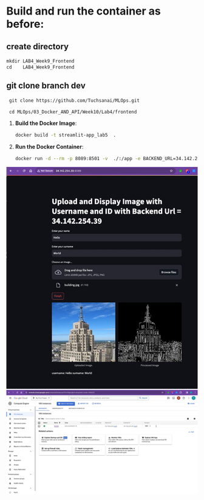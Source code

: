 
# Build and run the container as before:

## create directory

   
    mkdir LAB4_Week9_Frontend
    cd    LAB4_Week9_Frontend
    

## git clone branch dev
    
    
   ```
    git clone https://github.com/Tuchsanai/MLOps.git
   ```
   
   ```   
    cd MLOps/03_Docker_AND_API/Week10/Lab4/frontend
   ```


1. **Build the Docker Image**:
   ```bash
   docker build -t streamlit-app_lab5  .
   ```

2. **Run the Docker Container**:
   ```bash
   docker run -d --rm -p 8089:8501 -v  ./:/app -e BACKEND_URL=34.142.254.39  streamlit-app_lab5 
   ```


![Demo](./output.jpg)
![Demo](./server.jpg)

